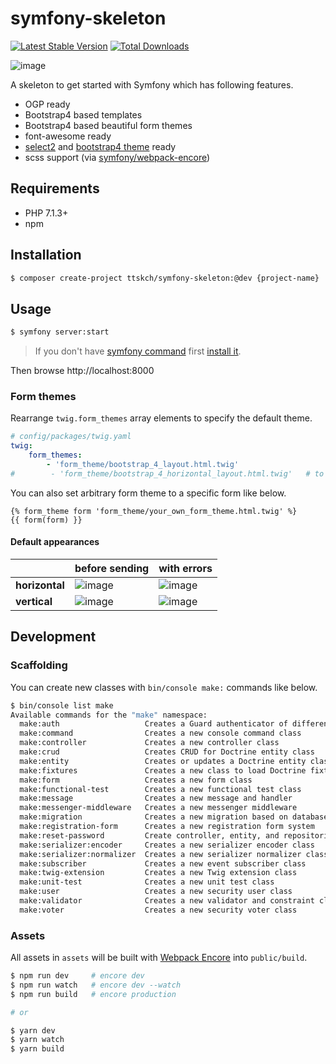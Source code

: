 # symfony-skeleton

[![Latest Stable Version](https://poser.pugx.org/ttskch/symfony-skeleton/v/stable)](https://packagist.org/packages/ttskch/symfony-skeleton)
[![Total Downloads](https://poser.pugx.org/ttskch/symfony-skeleton/downloads)](https://packagist.org/packages/ttskch/symfony-skeleton)

![image](https://user-images.githubusercontent.com/4360663/79084901-58094380-7d71-11ea-895c-e74674d3d269.png)

A skeleton to get started with Symfony which has following features.

* OGP ready
* Bootstrap4 based templates
* Bootstrap4 based beautiful form themes
* font-awesome ready
* [select2](https://github.com/select2/select2) and [bootstrap4 theme](https://github.com/ttskch/select2-bootstrap4-theme) ready
* scss support (via [symfony/webpack-encore](https://github.com/symfony/webpack-encore))

## Requirements

* PHP 7.1.3+
* npm

## Installation

```bash
$ composer create-project ttskch/symfony-skeleton:@dev {project-name}
```

## Usage

```bash
$ symfony server:start
```

> If you don't have [symfony command](https://symfony.com/doc/current/setup/symfony_server.html) first [install it](https://symfony.com/download). 

Then browse http://localhost:8000

### Form themes

Rearrange `twig.form_themes` array elements to specify the default theme.

```yaml
# config/packages/twig.yaml
twig:
    form_themes:
        - 'form_theme/bootstrap_4_layout.html.twig'
#        - 'form_theme/bootstrap_4_horizontal_layout.html.twig'   # to be the default theme
```

You can also set arbitrary form theme to a specific form like below.

```twig
{% form_theme form 'form_theme/your_own_form_theme.html.twig' %}
{{ form(form) }}
```

#### Default appearances

| | before sending | with errors |
| --- | --- | --- |
| **horizontal** | ![image](https://user-images.githubusercontent.com/4360663/79084901-58094380-7d71-11ea-895c-e74674d3d269.png) | ![image](https://user-images.githubusercontent.com/4360663/79085082-1e850800-7d72-11ea-829a-011ef36c2d09.png) |
| **vertical** | ![image](https://user-images.githubusercontent.com/4360663/79085111-38bee600-7d72-11ea-81ee-4d15b039b2ac.png) | ![image](https://user-images.githubusercontent.com/4360663/79085149-5b50ff00-7d72-11ea-8649-a042217bb8a9.png) |

## Development

### Scaffolding

You can create new classes with `bin/console make:` commands like below.

```bash
$ bin/console list make
Available commands for the "make" namespace:
  make:auth                   Creates a Guard authenticator of different flavors
  make:command                Creates a new console command class
  make:controller             Creates a new controller class
  make:crud                   Creates CRUD for Doctrine entity class
  make:entity                 Creates or updates a Doctrine entity class, and optionally an API Platform resource
  make:fixtures               Creates a new class to load Doctrine fixtures
  make:form                   Creates a new form class
  make:functional-test        Creates a new functional test class
  make:message                Creates a new message and handler
  make:messenger-middleware   Creates a new messenger middleware
  make:migration              Creates a new migration based on database changes
  make:registration-form      Creates a new registration form system
  make:reset-password         Create controller, entity, and repositories for use with symfonycasts/reset-password-bundle.
  make:serializer:encoder     Creates a new serializer encoder class
  make:serializer:normalizer  Creates a new serializer normalizer class
  make:subscriber             Creates a new event subscriber class
  make:twig-extension         Creates a new Twig extension class
  make:unit-test              Creates a new unit test class
  make:user                   Creates a new security user class
  make:validator              Creates a new validator and constraint class
  make:voter                  Creates a new security voter class
```

### Assets

All assets in `assets` will be built with [Webpack Encore](http://symfony.com/doc/current/frontend.html) into `public/build`.

```bash
$ npm run dev     # encore dev
$ npm run watch   # encore dev --watch
$ npm run build   # encore production

# or

$ yarn dev
$ yarn watch
$ yarn build
```
